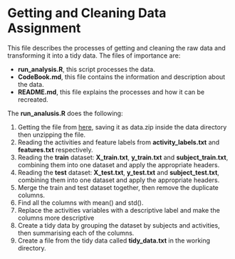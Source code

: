 # Getting and Cleaning Data Assignment

This file describes the processes of getting and cleaning the raw data and transforming it into a tidy data. The files of importance are:

* **run_analysis.R**, this script processes the data.
* **CodeBook.md**, this file contains the information and description about the data.
* **README.md**, this file explains the processes and how it can be recreated.

The **run_analusis.R** does the following:

1. Getting the file from [here](https://d396qusza40orc.cloudfront.net/getdata%2Fprojectfiles%2FUCI%20HAR%20Dataset.zip), saving it as data.zip inside the data directory then unzipping the file.
2. Reading the activities and feature labels from **activity_labels.txt** and **features.txt** respectively.
3. Reading the **train** dataset: **X_train.txt**, **y_train.txt** and **subject_train.txt**, combining them into one dataset and apply the appropriate headers.
4. Reading the **test** dataset: **X_test.txt**, **y_test.txt** and **subject_test.txt**, combining them into one dataset and apply the appropriate headers.
5. Merge the train and test dataset together, then remove the duplicate columns.
6. Find all the columns with mean() and std().
7. Replace the activities variables with a descriptive label and make the columns more descriptive
8. Create a tidy data by grouping the dataset by subjects and activities, then summarising each of the columns.
9. Create a file from the tidy data called **tidy_data.txt** in the working directory.